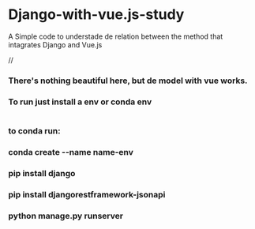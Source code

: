 # Django-with-vue.js-study

A Simple code to understade de relation between the method that intagrates Django and Vue.js

//

### There's nothing beautiful here, but de model with vue works.

### To run just install a env or conda env
#
#
### to conda run:
### conda create --name name-env
### pip install django
### pip install djangorestframework-jsonapi
### python manage.py runserver
